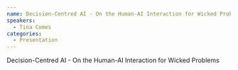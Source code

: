 ```yaml
--- 
name: Decision-Centred AI - On the Human-AI Interaction for Wicked Problems
speakers: 
  - Tina Comes
categories:
  - Presentation
---
```


Decision-Centred AI - On the Human-AI Interaction for Wicked Problems